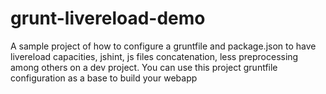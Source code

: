 # grunt-livereload-demo
A sample project of how to configure a gruntfile and package.json to have livereload capacities, jshint, js files concatenation, less preprocessing among others on a dev project.
You can use this project gruntfile configuration as a base to build your webapp

